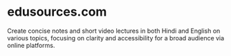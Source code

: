 # edusources.com
Create concise notes and short video lectures in both Hindi and English on various topics, focusing on clarity and accessibility for a broad audience via online platforms.
